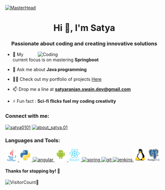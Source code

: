 [![MasterHead](https://cdn.dribbble.com/users/1059583/screenshots/4171367/media/34e69eb61a7bd8dea1c957a8b82605a7.gif)](https://github.com/SatyaProgramming)

<h1 align="center">Hi 👋, I'm Satya</h1>
<h3 align="center">Passionate about coding and creating innovative solutions</h3>

<img align="right" alt="Coding" width="400" src="https://cdn.dribbble.com/users/664063/screenshots/15373936/media/d1fd50845890a3f3aaf0921bb267a28a.gif">

- 🌱 My current focus is on mastering **Springboot**

- 💬 Ask me about **Java programming**

- 👨‍💻 Check out my portfolio of projects [Here](https://skillstack.me/)

- 📫 Drop me a line at **satyaranjan.swain.dev@gmail.com**

- ⚡ Fun fact : **Sci-fi flicks fuel my coding creativity**

<h3 align="left">Connect with me:</h3>
<p align="left">
<a href="https://www.linkedin.com/in/codeincubicles/" target="blank"><img align="center" src="https://raw.githubusercontent.com/rahuldkjain/github-profile-readme-generator/master/src/images/icons/Social/linked-in-alt.svg" alt="satya0101" height="30" width="40" /></a>
<a href="https://instagram.com/about_satya.01" target="blank"><img align="center" src="https://raw.githubusercontent.com/rahuldkjain/github-profile-readme-generator/master/src/images/icons/Social/instagram.svg" alt="about_satya.01" height="30" width="40" /></a>
</p>

### Languages and Tools:
<p align="left"> 
<a href="https://www.oracle.com/java/" target="_blank"> <img src="https://raw.githubusercontent.com/devicons/devicon/master/icons/java/java-original.svg" alt="java" width="40" height="40"/> </a>
<a href="https://www.python.org" target="_blank"> <img src="https://raw.githubusercontent.com/devicons/devicon/master/icons/python/python-original.svg" alt="python" width="40" height="40"/> </a>
<a href="https://angular.io/" target="_blank"> <img src="https://angular.io/assets/images/logos/angular/angular.svg" alt="angular" width="40" height="40"/> </a>
<a href="https://developer.android.com" target="_blank"> <img src="https://raw.githubusercontent.com/devicons/devicon/master/icons/android/android-original-wordmark.svg" alt="android" width="40" height="40"/> </a>
<a href="https://reactjs.org/" target="_blank"> <img src="https://raw.githubusercontent.com/devicons/devicon/master/icons/react/react-original-wordmark.svg" alt="react" width="40" height="40"/> </a>
<a href="https://spring.io/" target="_blank"> <img src="https://www.vectorlogo.zone/logos/springio/springio-icon.svg" alt="spring" width="40" height="40"/> </a>
  <a href="https://git-scm.com/" target="_blank" rel="noreferrer">
    <img src="https://www.vectorlogo.zone/logos/git-scm/git-scm-icon.svg" alt="git" width="40" height="40"/>
  </a>
  <a href="https://www.jenkins.io/" target="_blank" rel="noreferrer">
    <img src="https://www.vectorlogo.zone/logos/jenkins/jenkins-icon.svg" alt="jenkins" width="40" height="40"/>
  </a>
  <img src="https://raw.githubusercontent.com/devicons/devicon/master/icons/linux/linux-original.svg" alt="linux" width="40" height="40"/>
  <img src="https://raw.githubusercontent.com/devicons/devicon/master/icons/postgresql/postgresql-original-wordmark.svg" alt="postgresql" width="40" height="40"/>
</p>

#### Thanks for stopping by! :raised_hands: 
![VisitorCount🌟](https://profile-counter.glitch.me/SatyaProgramming/count.svg)

